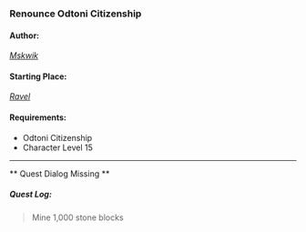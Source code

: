 ### Renounce Odtoni Citizenship
#### Author:
_[Mskwik](http://movoda.net/man/Mskwik)_

#### Starting Place:
_[Ravel](http://movoda.net/man/Ravel)_

#### Requirements:
* Odtoni Citizenship
* Character Level 15

---
** Quest Dialog Missing **

##### Quest Log:
> Mine 1,000 stone blocks